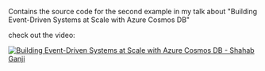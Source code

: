 Contains the source code for the second example in my talk about "Building Event-Driven Systems at Scale with Azure Cosmos DB" 

check out the video: 

[![Building Event-Driven Systems at Scale with Azure Cosmos DB - Shahab Ganji](https://img.youtube.com/vi/EWmfLcraBhU/0.jpg)](https://www.youtube.com/watch?v=EWmfLcraBhU)
